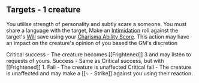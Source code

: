 ## Targets - 1 creature
You utilise strength of personality and subtly scare a someone. You must share a language with the target, Make an [Intimidation](Rules/Character%20Creation/Skills%20&%20Saves#Intimidation%20(CHA)) roll against the target's [Will](Rules/Character%20Creation/Skills%20&%20Saves#Will) save using your [Charisma Ability Score](Rules/Character%20Creation/Ability%20Scores#Cha).
This action may have an impact on the creature's opinion of you based the GM's discretion

Critical success - The creature becomes [[Frightened]] 3 and may listen to requests of yours.
Success - Same as Critical success, but with [[Frightened]] 1.
Fail - The creature is unaffected
Critical fail - The creature is unaffected and may make a [[ᛃ - Strike]] against you using their reaction.
